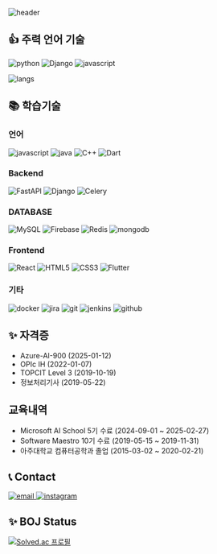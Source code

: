 ![header](https://capsule-render.vercel.app/api?type=waving&height=250&color=gradient&text=Mingi%20Kim&fontAlignY=50")

## 👍 주력 언어 기술
![python](https://img.shields.io/badge/python-3776AB?style=for-the-badge&logo=python&logoColor=white)
![Django](https://img.shields.io/badge/django-092E20?style=for-the-badge&logo=django&logoColor=white"")
![javascript](https://img.shields.io/badge/javascript-F7DF1E?style=for-the-badge&logo=javascript&logoColor=white)

![langs](https://github-readme-stats.vercel.app/api/top-langs?username=kimminki10&layout=compact)

## 📚 학습기술
### 언어
![javascript](https://img.shields.io/badge/javascript-F7DF1E?style=for-the-badge&logo=javascript&logoColor=white)
![java](https://img.shields.io/badge/java-007396?style=for-the-badge&logo=Oracle&logoColor=white)
![C++](https://img.shields.io/badge/C++-00599C?style=for-the-badge&logo=C%2B%2B&logoColor=white)
![Dart](https://img.shields.io/badge/Dart-0175C2.svg?&style=for-the-badge&logo=Dart&logoColor=white)

### Backend
![FastAPI](https://img.shields.io/badge/FastAPI-005571?style=for-the-badge&logo=fastapi)
![Django](https://img.shields.io/badge/django-092E20?style=for-the-badge&logo=django&logoColor=white"")
![Celery](https://img.shields.io/static/v1?style=for-the-badge&message=Celery&color=37814A&logo=Celery&logoColor=FFFFFF&label)

### DATABASE
![MySQL](https://img.shields.io/badge/MySQL-4479A1?style=for-the-badge&logo=MySQL&logoColor=white)
![Firebase](https://img.shields.io/badge/Firebase-FFCA28?style=for-the-badge&logo=Firebase&logoColor=white)
![Redis](https://img.shields.io/badge/redis-DC382D?style=for-the-badge&logo=Redis&logoColor=white)
![mongodb](https://img.shields.io/badge/mongodb-47A248?style=for-the-badge&logo=mongodb&logoColor=white)

### Frontend
![React](https://img.shields.io/badge/React-61DAFB.svg?&style=for-the-badge&logo=React&logoColor=white)
![HTML5](https://img.shields.io/badge/HTML5-E34F26.svg?&style=for-the-badge&logo=HTML5&logoColor=white)
![CSS3](https://img.shields.io/badge/CSS3-1572B6.svg?&style=for-the-badge&logo=CSS3&logoColor=white)
![Flutter](https://img.shields.io/badge/Flutter-02569B?style=for-the-badge&logo=Flutter&logoColor=white)

### 기타
![docker](https://img.shields.io/badge/docker-2496ED?style=for-the-badge&logo=docker&logoColor=white)
![jira](https://img.shields.io/badge/jirasoftware-0052CC?style=for-the-badge&logo=jirasoftware&logoColor=white)
![git](https://img.shields.io/badge/Git-F05032?style=for-the-badge&logo=Git&logoColor=white)
![jenkins](https://img.shields.io/badge/jenkins-D24939?style=for-the-badge&logo=jenkins&logoColor=white)
![github](https://img.shields.io/badge/github-181717?style=for-the-badge&logo=github&logoColor=white)

## ✨ 자격증
- Azure-AI-900 (2025-01-12)
- OPIc IH (2022-01-07)
- TOPCIT Level 3 (2019-10-19)
- 정보처리기사 (2019-05-22)

## 교육내역
- Microsoft AI School 5기 수료 (2024-09-01 ~ 2025-02-27)
- Software Maestro 10기 수료 (2019-05-15 ~ 2019-11-31)
- 아주대학교 컴퓨터공학과 졸업 (2015-03-02 ~ 2020-02-21)

## 📞 Contact
<div align=left>
   <a href="mailto:pangshe10@gmail.com">
    <img alt ="email" src="https://img.shields.io/badge/email-EA4335?style=for-the-badge&logo=Gmail&logoColor=white">
  </a>
  <a href="https://kimminki10.github.io/">
    <img alt ="instagram" src="https://img.shields.io/badge/blog-%23181717?style=for-the-badge&logo=blogger&logoColor=white">
  </a>
</div>

## ✨ BOJ Status
[![Solved.ac 프로필](http://mazassumnida.wtf/api/generate_badge?boj=pangshe10)](https://solved.ac/pangshe10)
